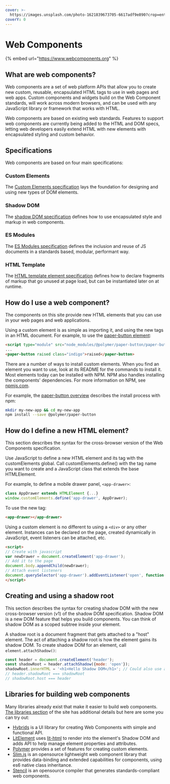 ```yaml
---
cover: >-
  https://images.unsplash.com/photo-1621839673705-6617adf9e890?crop=entropy&cs=srgb&fm=jpg&ixid=MnwxOTcwMjR8MHwxfHNlYXJjaHwzfHxodG1sfGVufDB8fHx8MTYzNTkwODI5Ng&ixlib=rb-1.2.1&q=85
coverY: 0
---
```


# Web Components

{% embed url="https://www.webcomponents.org" %}

## What are web components? <a href="#what-are-web-components" id="what-are-web-components"></a>

Web components are a set of web platform APIs that allow you to create new custom, reusable, encapsulated HTML tags to use in web pages and web apps. Custom components and widgets build on the Web Component standards, will work across modern browsers, and can be used with any JavaScript library or framework that works with HTML.

Web components are based on existing web standards. Features to support web components are currently being added to the HTML and DOM specs, letting web developers easily extend HTML with new elements with encapsulated styling and custom behavior.

## Specifications <a href="#specifications" id="specifications"></a>

Web components are based on four main specifications:

### Custom Elements <a href="#custom-elements" id="custom-elements"></a>

The [Custom Elements specification](https://w3c.github.io/webcomponents/spec/custom/) lays the foundation for designing and using new types of DOM elements.

### Shadow DOM <a href="#shadow-dom" id="shadow-dom"></a>

The [shadow DOM specification](https://w3c.github.io/webcomponents/spec/shadow/) defines how to use encapsulated style and markup in web components.

### ES Modules <a href="#es-modules" id="es-modules"></a>

The [ES Modules specification](https://html.spec.whatwg.org/multipage/webappapis.html#integration-with-the-javascript-module-system) defines the inclusion and reuse of JS documents in a standards based, modular, performant way.

### HTML Template <a href="#html-template" id="html-template"></a>

The [HTML template element specification](https://html.spec.whatwg.org/multipage/scripting.html#the-template-element/) defines how to declare fragments of markup that go unused at page load, but can be instantiated later on at runtime.

## How do I use a web component? <a href="#how-do-i-use-a-web-component" id="how-do-i-use-a-web-component"></a>

The components on this site provide new HTML elements that you can use in your web pages and web applications.

Using a custom element is as simple as importing it, and using the new tags in an HTML document. For example, to use the [paper-button element](https://www.webcomponents.org/element/@polymer/paper-button):

```html
<script type="module" src="node_modules/@polymer/paper-button/paper-button.js"></script>
...
<paper-button raised class="indigo">raised</paper-button>
```

There are a number of ways to install custom elements. When you find an element you want to use, look at its README for the commands to install it. Most elements today can be installed with NPM. NPM also handles installing the components' dependencies. For more information on NPM, see [npmjs.com](https://www.npmjs.com).

For example, the [paper-button overview](https://www.webcomponents.org/element/@polymer/paper-button) describes the install process with npm:

```bash
mkdir my-new-app && cd my-new-app
npm install --save @polymer/paper-button
```

## How do I define a new HTML element? <a href="#how-do-i-define-a-new-html-element" id="how-do-i-define-a-new-html-element"></a>

This section describes the syntax for the cross-browser version of the Web Components specification.

Use JavaScript to define a new HTML element and its tag with the customElements global. Call customElements.define() with the tag name you want to create and a JavaScript class that extends the base HTMLElement.

For example, to define a mobile drawer panel, `<app-drawer>`:

```javascript
class AppDrawer extends HTMLElement {...}
window.customElements.define('app-drawer', AppDrawer);
```

To use the new tag:

```html
<app-drawer></app-drawer>
```

Using a custom element is no different to using a `<div>` or any other element. Instances can be declared on the page, created dynamically in JavaScript, event listeners can be attached, etc.

```html
<script>
// Create with javascript
var newDrawer = document.createElement('app-drawer');
// Add it to the page
document.body.appendChild(newDrawer);
// Attach event listeners
document.querySelector('app-drawer').addEventListener('open', function() {...});
</script>
```

## Creating and using a shadow root <a href="#creating-and-using-a-shadow-root" id="creating-and-using-a-shadow-root"></a>

This section describes the syntax for creating shadow DOM with the new cross-browser version (v1) of the shadow DOM specification. Shadow DOM is a new DOM feature that helps you build components. You can think of shadow DOM as a scoped subtree inside your element.

A shadow root is a document fragment that gets attached to a "host" element. The act of attaching a shadow root is how the element gains its shadow DOM. To create shadow DOM for an element, call `element.attachShadow()`:

```javascript
const header = document.createElement('header');
const shadowRoot = header.attachShadow({mode: 'open'});
shadowRoot.innerHTML = '<h1>Hello Shadow DOM</h1>'; // Could also use appendChild().
// header.shadowRoot === shadowRoot
// shadowRoot.host === header
```

## Libraries for building web components <a href="#libraries-for-building-web-components" id="libraries-for-building-web-components"></a>

Many libraries already exist that make it easier to build web components. [The libraries section](https://www.webcomponents.org/libraries) of the site has additional details but here are some you can try out:

* [Hybrids](https://github.com/hybridsjs/hybrids) is a UI library for creating Web Components with simple and functional API.
* [LitElement](https://github.com/Polymer/lit-element) uses [lit-html](https://github.com/Polymer/lit-html) to render into the element's Shadow DOM and adds API to help manage element properties and attributes.
* [Polymer](https://www.polymer-project.org) provides a set of features for creating custom elements.
* [Slim.js](http://slimjs.com) is an opensource lightweight web component library that provides data-binding and extended capabilities for components, using es6 native class inheritance.
* [Stencil](https://stenciljs.com) is an opensource compiler that generates standards-compliant web components.
